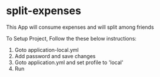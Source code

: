# split-expenses
This App will consume expenses and will split among friends



To Setup Project, Follow the these below instructions:
  1. Goto application-local.yml
  2. Add password and save changes
  3. Goto application.yml and set profile to 'local'
  4. Run
